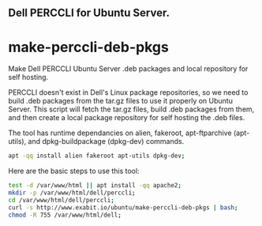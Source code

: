 ## Dell PERCCLI for Ubuntu Server.
# make-perccli-deb-pkgs

Make Dell PERCCLI Ubuntu Server .deb packages and local repository for self hosting.

PERCCLI doesn't exist in Dell's Linux package repositories, so we need to build .deb packages from the tar.gz files to use it properly on Ubuntu Server. This script will fetch the tar.gz files, build .deb packages from them, and then create a local package repository for self hosting the .deb files.

The tool has runtime dependancies on alien, fakeroot, apt-ftparchive (apt-utils), and dpkg-buildpackage (dpkg-dev) commands.

```bash
apt -qq install alien fakeroot apt-utils dpkg-dev;
```

Here are the basic steps to use this tool:

```bash
test -d /var/www/html || apt install -qq apache2;
mkdir -p /var/www/html/dell/perccli;
cd /var/www/html/dell/perccli;
curl -s http://www.exabit.io/ubuntu/make-perccli-deb-pkgs | bash;
chmod -R 755 /var/www/html/dell;
```
